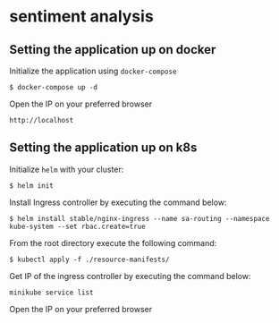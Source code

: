 # sentiment analysis

## Setting the application up on docker

Initialize the application using `docker-compose`

```
$ docker-compose up -d
```

Open the IP on your preferred browser

```
http://localhost
```

## Setting the application up on k8s

Initialize `helm` with your cluster:

```
$ helm init
```

Install Ingress controller by executing the command below:

```
$ helm install stable/nginx-ingress --name sa-routing --namespace kube-system --set rbac.create=true
```

From the root directory execute the following command:

```
$ kubectl apply -f ./resource-manifests/
```

Get IP of the ingress controller by executing the command below:

```
minikube service list
```

Open the IP on your preferred browser
